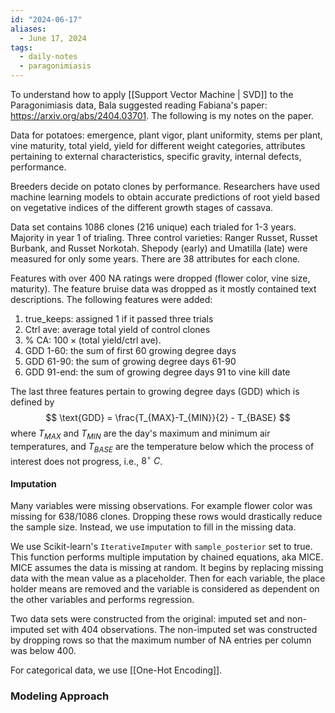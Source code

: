 ```yaml
---
id: "2024-06-17"
aliases:
  - June 17, 2024
tags:
  - daily-notes
  - paragonimiasis
---
```


To understand how to apply [[Support Vector Machine | SVD]] to the Paragonimiasis data, Bala suggested reading Fabiana's paper: https://arxiv.org/abs/2404.03701. The following is my notes on the paper.

Data for potatoes: emergence, plant vigor, plant uniformity, stems per plant, vine maturity, total yield, yield for different weight categories, attributes pertaining to external characteristics, specific gravity, internal defects, performance.

Breeders decide on potato clones by performance. Researchers have used machine learning models to obtain accurate predictions of root yield based on vegetative indices of the different growth stages of cassava.

Data set contains 1086 clones (216 unique) each trialed for 1-3 years. Majority in year 1 of trialing. Three control varieties: Ranger Russet, Russet Burbank, and Russet Norkotah. Shepody (early) and Umatilla (late) were measured for only some years. There are 38 attributes for each clone.

Features with over 400 NA ratings were dropped (flower color, vine size, maturity). The feature bruise data was dropped as it mostly contained text descriptions. The following features were added:
1. true_keeps: assigned 1 if it passed three trials
2. Ctrl ave: average total yield of control clones
3. % CA: $100\times(\text{total yield}/\text{ctrl ave})$.
4. GDD 1-60: the sum of first 60 growing degree days
5. GDD 61-90: the sum of growing degree days 61-90
6. GDD 91-end: the sum of growing degree days 91 to vine kill date

The last three features pertain to growing degree days (GDD) which is defined by
$$
    \text{GDD} = \frac{T_{MAX}-T_{MIN}}{2} - T_{BASE}
$$
where $T_{MAX}$ and $T_{MIN}$ are the day's maximum and minimum air temperatures, and $T_{BASE}$ are the temperature below which the process of interest does not progress, i.e., $8^\circ~C$.

#### Imputation

Many variables were missing observations. For example flower color was missing for 638/1086 clones. Dropping these rows would drastically reduce the sample size. Instead, we use imputation to fill in the missing data.

We use Scikit-learn's `IterativeImputer` with `sample_posterior` set to true. This function performs multiple imputation by chained equations, aka MICE. MICE assumes the data is missing at random. It begins by replacing missing data with the mean value as a placeholder. Then for each variable, the place holder means are removed and the variable is considered as dependent on the other variables and performs regression.

Two data sets were constructed from the original: imputed set and non-imputed set with 404 observations. The non-imputed set was constructed by dropping rows so that the maximum number of NA entries per column was below 400.

For categorical data, we use [[One-Hot Encoding]].

### Modeling Approach
